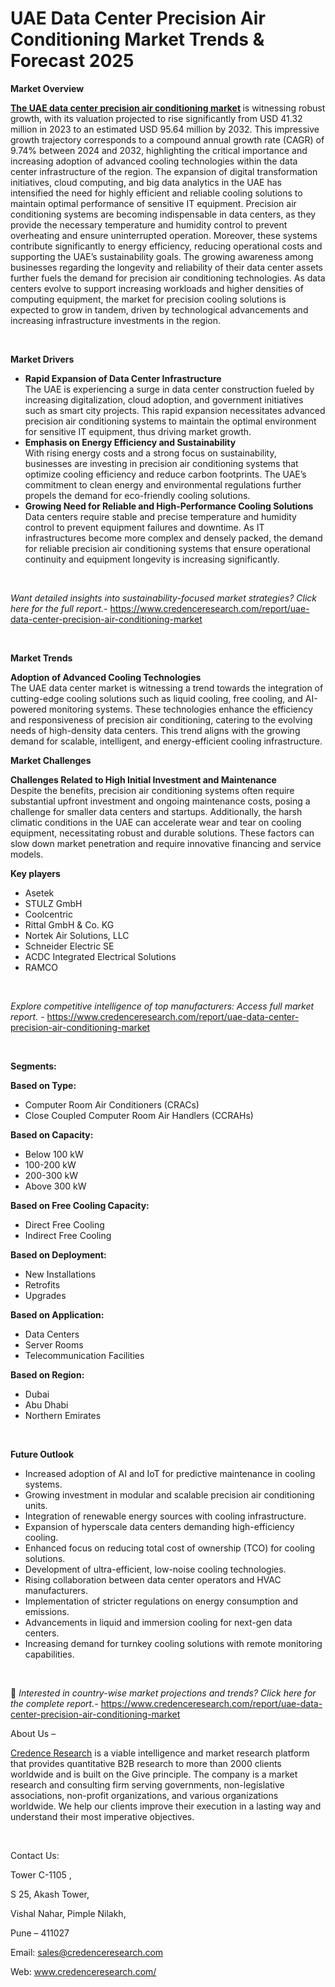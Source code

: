 # UAE Data Center Precision Air Conditioning Market Trends & Forecast 2025


<p><strong>Market Overview</strong></p>
<p><strong><a href="https://www.credenceresearch.com/report/uae-data-center-precision-air-conditioning-market">The UAE data center precision air conditioning market</a> </strong>is witnessing robust growth, with its valuation projected to rise significantly from USD 41.32 million in 2023 to an estimated USD 95.64 million by 2032. This impressive growth trajectory corresponds to a compound annual growth rate (CAGR) of 9.74% between 2024 and 2032, highlighting the critical importance and increasing adoption of advanced cooling technologies within the data center infrastructure of the region. The expansion of digital transformation initiatives, cloud computing, and big data analytics in the UAE has intensified the need for highly efficient and reliable cooling solutions to maintain optimal performance of sensitive IT equipment. Precision air conditioning systems are becoming indispensable in data centers, as they provide the necessary temperature and humidity control to prevent overheating and ensure uninterrupted operation. Moreover, these systems contribute significantly to energy efficiency, reducing operational costs and supporting the UAE&rsquo;s sustainability goals. The growing awareness among businesses regarding the longevity and reliability of their data center assets further fuels the demand for precision air conditioning technologies. As data centers evolve to support increasing workloads and higher densities of computing equipment, the market for precision cooling solutions is expected to grow in tandem, driven by technological advancements and increasing infrastructure investments in the region.</p>
<p><strong>&nbsp;</strong></p>
<p><strong>Market Drivers</strong></p>
<ul>
<li><strong>Rapid Expansion of Data Center Infrastructure</strong><br /> The UAE is experiencing a surge in data center construction fueled by increasing digitalization, cloud adoption, and government initiatives such as smart city projects. This rapid expansion necessitates advanced precision air conditioning systems to maintain the optimal environment for sensitive IT equipment, thus driving market growth.</li>
<li><strong>Emphasis on Energy Efficiency and Sustainability</strong><br /> With rising energy costs and a strong focus on sustainability, businesses are investing in precision air conditioning systems that optimize cooling efficiency and reduce carbon footprints. The UAE&rsquo;s commitment to clean energy and environmental regulations further propels the demand for eco-friendly cooling solutions.</li>
<li><strong>Growing Need for Reliable and High-Performance Cooling Solutions</strong><br /> Data centers require stable and precise temperature and humidity control to prevent equipment failures and downtime. As IT infrastructures become more complex and densely packed, the demand for reliable precision air conditioning systems that ensure operational continuity and equipment longevity is increasing significantly.</li>
</ul>
<p><strong>&nbsp;</strong></p>
<p><em>Want detailed insights into sustainability-focused market strategies? Click here for the full report.- </em><a href="https://www.credenceresearch.com/report/uae-data-center-precision-air-conditioning-market">https://www.credenceresearch.com/report/uae-data-center-precision-air-conditioning-market</a></p>
<p>&nbsp;</p>
<p><strong>Market Trends</strong></p>
<p><strong>Adoption of Advanced Cooling Technologies</strong><br /> The UAE data center market is witnessing a trend towards the integration of cutting-edge cooling solutions such as liquid cooling, free cooling, and AI-powered monitoring systems. These technologies enhance the efficiency and responsiveness of precision air conditioning, catering to the evolving needs of high-density data centers. This trend aligns with the growing demand for scalable, intelligent, and energy-efficient cooling infrastructure.</p>
<p><strong>Market Challenges</strong></p>
<p><strong>Challenges Related to High Initial Investment and Maintenance</strong><br /> Despite the benefits, precision air conditioning systems often require substantial upfront investment and ongoing maintenance costs, posing a challenge for smaller data centers and startups. Additionally, the harsh climatic conditions in the UAE can accelerate wear and tear on cooling equipment, necessitating robust and durable solutions. These factors can slow down market penetration and require innovative financing and service models.</p>
<p><strong>Key players</strong></p>
<ul>
<li>Asetek</li>
<li>STULZ GmbH</li>
<li>Coolcentric</li>
<li>Rittal GmbH &amp; Co. KG</li>
<li>Nortek Air Solutions, LLC</li>
<li>Schneider Electric SE</li>
<li>ACDC Integrated Electrical Solutions</li>
<li>RAMCO</li>
</ul>
<p>&nbsp;</p>
<p><em>Explore competitive intelligence of top manufacturers: Access full market report. - </em><a href="https://www.credenceresearch.com/report/uae-data-center-precision-air-conditioning-market">https://www.credenceresearch.com/report/uae-data-center-precision-air-conditioning-market</a></p>
<p>&nbsp;</p>
<p><strong>Segments:</strong></p>
<p><strong>Based on Type:</strong></p>
<ul>
<li>Computer Room Air Conditioners (CRACs)</li>
<li>Close Coupled Computer Room Air Handlers (CCRAHs)</li>
</ul>
<p><strong>Based on Capacity:</strong></p>
<ul>
<li>Below 100 kW</li>
<li>100-200 kW</li>
<li>200-300 kW</li>
<li>Above 300 kW</li>
</ul>
<p><strong>Based on Free Cooling Capacity:</strong></p>
<ul>
<li>Direct Free Cooling</li>
<li>Indirect Free Cooling</li>
</ul>
<p><strong>Based on Deployment:</strong></p>
<ul>
<li>New Installations</li>
<li>Retrofits</li>
<li>Upgrades</li>
</ul>
<p><strong>Based on Application:</strong></p>
<ul>
<li>Data Centers</li>
<li>Server Rooms</li>
<li>Telecommunication Facilities</li>
</ul>
<p><strong>Based on Region:</strong></p>
<ul>
<li>Dubai</li>
<li>Abu Dhabi</li>
<li>Northern Emirates</li>
</ul>
<p>&nbsp;</p>
<p><strong>Future Outlook </strong></p>
<ul>
<li>Increased adoption of AI and IoT for predictive maintenance in cooling systems.</li>
<li>Growing investment in modular and scalable precision air conditioning units.</li>
<li>Integration of renewable energy sources with cooling infrastructure.</li>
<li>Expansion of hyperscale data centers demanding high-efficiency cooling.</li>
<li>Enhanced focus on reducing total cost of ownership (TCO) for cooling solutions.</li>
<li>Development of ultra-efficient, low-noise cooling technologies.</li>
<li>Rising collaboration between data center operators and HVAC manufacturers.</li>
<li>Implementation of stricter regulations on energy consumption and emissions.</li>
<li>Advancements in liquid and immersion cooling for next-gen data centers.</li>
<li>Increasing demand for turnkey cooling solutions with remote monitoring capabilities.</li>
</ul>
<p><strong>&nbsp;</strong></p>
<p>📌 <em>Interested in country-wise market projections and trends? Click here for the complete report.- </em><a href="https://www.credenceresearch.com/report/uae-data-center-precision-air-conditioning-market">https://www.credenceresearch.com/report/uae-data-center-precision-air-conditioning-market</a></p>
<p>About Us &ndash;</p>
<p><a href="https://www.credenceresearch.com/">Credence Research</a> is a viable intelligence and market research platform that provides quantitative B2B research to more than 2000 clients worldwide and is built on the Give principle. The company is a market research and consulting firm serving governments, non-legislative associations, non-profit organizations, and various organizations worldwide. We help our clients improve their execution in a lasting way and understand their most imperative objectives.</p>
<p>&nbsp;</p>
<p>Contact Us:</p>
<p>Tower C-1105 ,</p>
<p>S 25, Akash Tower,</p>
<p>Vishal Nahar, Pimple Nilakh,</p>
<p>Pune &ndash; 411027</p>
<p>Email: <a href="mailto:sales@credenceresearch.com">sales@credenceresearch.com</a></p>
<p>Web: <a href="http://www.credenceresearch.com/">www.credenceresearch.com/</a></p>

